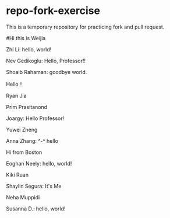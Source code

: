 # repo-fork-exercise

This is a temporary repository for practicing fork and pull request.

#Hi this is Weijia

Zhi Li: hello, world!

Nev Gedikoglu: Hello, Professor!!

Shoaib Rahaman: goodbye world.

Hello！

Ryan Jia

Prim Prasitanond

Joargy: Hello Professor!

Yuwei Zheng

Anna Zhang: ^-^ hello

Hi from Boston

Eoghan Neely: hello, world!

Kiki Ruan

Shaylin Segura: It's Me

Neha Muppidi

Susanna D.: hello, world!


